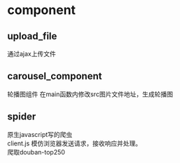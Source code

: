 # component

## upload_file
通过ajax上传文件

## carousel_component
轮播图组件
在main函数内修改src图片文件地址，生成轮播图

## spider
原生javascript写的爬虫
<br>
client.js 模仿浏览器发送请求，接收响应并处理。
<br>
爬取douban-top250

